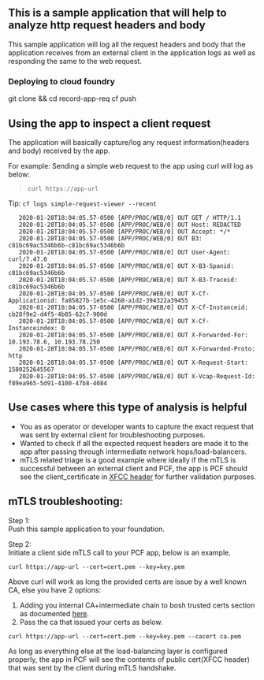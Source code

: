 ## This is a sample application that will help to analyze http request headers and body
This sample application will log all the request headers and body that the application receives from an external client in the application logs as well as responding the same to the web request.

### Deploying to cloud foundry
git clone && cd record-app-req
cf push

## Using the app to inspect a client request
The application will basically capture/log any request information(headers and body) received by the app.  

For example: Sending a simple web request to the app using curl will log as below:

> `curl https://app-url`

Tip: `cf logs simple-request-viewer --recent`

```
   2020-01-28T18:04:05.57-0500 [APP/PROC/WEB/0] OUT GET / HTTP/1.1
   2020-01-28T18:04:05.57-0500 [APP/PROC/WEB/0] OUT Host: REDACTED
   2020-01-28T18:04:05.57-0500 [APP/PROC/WEB/0] OUT Accept: */*
   2020-01-28T18:04:05.57-0500 [APP/PROC/WEB/0] OUT B3: c81bc69ac5346b6b-c81bc69ac5346b6b
   2020-01-28T18:04:05.57-0500 [APP/PROC/WEB/0] OUT User-Agent: curl/7.47.0
   2020-01-28T18:04:05.57-0500 [APP/PROC/WEB/0] OUT X-B3-Spanid: c81bc69ac5346b6b
   2020-01-28T18:04:05.57-0500 [APP/PROC/WEB/0] OUT X-B3-Traceid: c81bc69ac5346b6b
   2020-01-28T18:04:05.57-0500 [APP/PROC/WEB/0] OUT X-Cf-Applicationid: fa85827b-1e5c-4268-a1d2-394322a39455
   2020-01-28T18:04:05.57-0500 [APP/PROC/WEB/0] OUT X-Cf-Instanceid: cb28f9e2-d4f5-4b85-62c7-900d
   2020-01-28T18:04:05.57-0500 [APP/PROC/WEB/0] OUT X-Cf-Instanceindex: 0
   2020-01-28T18:04:05.57-0500 [APP/PROC/WEB/0] OUT X-Forwarded-For: 10.193.78.6, 10.193.78.250
   2020-01-28T18:04:05.57-0500 [APP/PROC/WEB/0] OUT X-Forwarded-Proto: http
   2020-01-28T18:04:05.57-0500 [APP/PROC/WEB/0] OUT X-Request-Start: 1580252645567
   2020-01-28T18:04:05.57-0500 [APP/PROC/WEB/0] OUT X-Vcap-Request-Id: f89ea965-5d91-4100-47b8-4084
```

## Use cases where this type of analysis is helpful
- You as as operator or developer wants to capture the exact request that was sent by external client for troubleshooting purposes.
- Wanted to check if all the expected request headers are made it to the app after passing through intermediate network hops/load-balancers.
- mTLS related triage is a good example where ideally if the mTLS is successful between an external client and PCF, the app is PCF should see the client_certificate in [XFCC header](https://docs.cloudfoundry.org/concepts/http-routing.html#forward-client-cert) for further validation purposes.


## mTLS troubleshooting:
Step 1:  
Push this sample application to your foundation.

Step 2:  
Initiate a client side mTLS call to your PCF app, below is an example.

```
curl https://app-url --cert=cert.pem --key=key.pem
```

Above curl will work as long the provided certs are issue by a well known CA, else you have 2 options:
1. Adding you internal CA+intermediate chain to bosh trusted certs section as documented [here](https://docs.pivotal.io/pivotalcf/2-4/customizing/trusted-certificates.html).
2. Pass the ca that issued your certs as below.
```
curl https://app-url --cert=cert.pem --key=key.pem --cacert ca.pem
```

As long as everything else at the load-balancing layer is configured properly, the app in PCF will see the contents of public cert(XFCC header) that was sent by the client during mTLS handshake.
